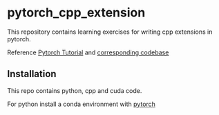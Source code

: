 # pytorch_cpp_extension
This repository contains learning exercises for writing cpp extensions in pytorch.  

Reference [Pytorch Tutorial](https://pytorch.org/tutorials/advanced/cpp_extension.html#custom-c-and-cuda-extensions) and [corresponding codebase](https://github.com/pytorch/extension-cpp)

## Installation

This repo contains python, cpp and cuda code.

For python install a conda environment with [pytorch](https://pytorch.org/) 